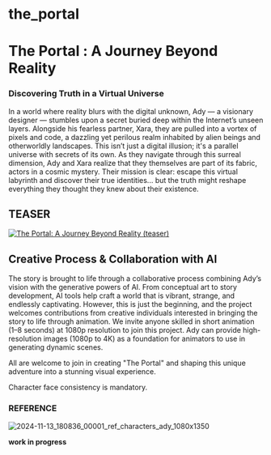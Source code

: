 # the_portal

# The Portal : A Journey Beyond Reality
### Discovering Truth in a Virtual Universe

In a world where reality blurs with the digital unknown, Ady — a visionary designer — stumbles upon a secret buried deep within the Internet’s unseen layers. Alongside his fearless partner, Xara, they are pulled into a vortex of pixels and code, a dazzling yet perilous realm inhabited by alien beings and otherworldly landscapes. This isn’t just a digital illusion; it's a parallel universe with secrets of its own. As they navigate through this surreal dimension, Ady and Xara realize that they themselves are part of its fabric, actors in a cosmic mystery. Their mission is clear: escape this virtual labyrinth and discover their true identities... but the truth might reshape everything they thought they knew about their existence.

## TEASER
[![The Portal: A Journey Beyond Reality (teaser)](https://i.ytimg.com/vi/5pifV2VbEPM/maxresdefault.jpg)](https://www.youtube.com/watch?v=5pifV2VbEPM)

## Creative Process & Collaboration with AI

The story is brought to life through a collaborative process combining Ady’s vision with the generative powers of AI. From conceptual art to story development, AI tools help craft a world that is vibrant, strange, and endlessly captivating. However, this is just the beginning, and the project welcomes contributions from creative individuals interested in bringing the story to life through animation. We invite anyone skilled in short animation (1–8 seconds) at 1080p resolution to join this project. Ady can provide high-resolution images (1080p to 4K) as a foundation for animators to use in generating dynamic scenes.

All are welcome to join in creating "The Portal" and shaping this unique adventure into a stunning visual experience.

Character face consistency is mandatory.
### REFERENCE

![2024-11-13_180836_00001_ref_characters_ady_1080x1350](https://github.com/user-attachments/assets/9f15dcc9-cece-48e6-92dc-e37f1da38027)

**work in progress**
